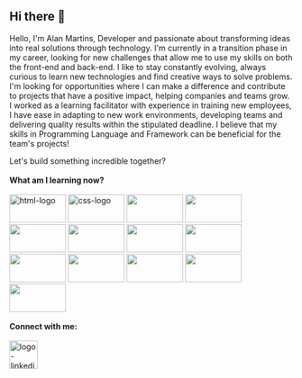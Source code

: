 ## Hi there 👋

<p>
  Hello, I'm Alan Martins, Developer and passionate about transforming ideas into real solutions through technology. I'm currently in a transition phase in my career, looking for new challenges that allow me to use my skills on both the front-end and back-end. I like to stay constantly evolving, always curious to learn new technologies and find creative ways to solve problems. I'm looking for opportunities where I can make a difference and contribute to projects that have a positive impact, helping companies and teams grow. I worked as a learning facilitator with experience in training new employees, I have ease in adapting to new work environments, developing teams and delivering quality results within the stipulated deadline. I believe that my skills in Programming Language and Framework can be beneficial for the team's projects!
</p>
<main></main>Let's build something incredible together?</main>
<br>
<br>
    <summary><strong>What am I learning now?</strong></summary>
    <br>
        <div style="display: inline-block" >
                <img src="https://img.shields.io/badge/HTML5-E34F26?style-for-the-badge&logo-html5&logoColor-white" alt="html-logo" width="100px" height="50px" />
                <img src="https://img.shields.io/badge/CSS-239120?&style=for-the-badge&logo=css3&logoColor=white" alt="css-logo" width="100px" height="50px"" />
                <img src="https://img.shields.io/badge/JavaScript-F7DF1E?style=for-the-badge&logo=javascript&logoColor=black" width="100px" height="50px" />
                <img src="https://img.shields.io/badge/typescript-%23007ACC.svg?style=for-the-badge&logo=typescript&logoColor=white" width="100px" height="50px" />
                <img src="https://encrypted-tbn0.gstatic.com/images?q=tbn:ANd9GcS41EGobFkxF4OBAOhSRt25hJ2HQvdDJviPnQ&s" width="100px" height="50px" />
                <img src="https://img.shields.io/badge/Node.js-43853D?style=for-the-badge&logo=node.js&logoColor=white" width="100px" height="50px" />
                <img src="https://img.shields.io/badge/react-%2320232a.svg?style=for-the-badge&logo=react&logoColor=%2361DAFB" width="100px" height="50px" />
                <img src="https://img.shields.io/badge/react_native-%2320232a.svg?style=for-the-badge&logo=react&logoColor=%2361DAFB" width="100px" height="50px" />
                <img src="https://img.shields.io/badge/MongoDB-%234ea94b.svg?style=for-the-badge&logo=mongodb&logoColor=white" width="100px" height="50px" />
                <img src="https://images.vexels.com/content/166401/preview/java-programming-language-icon-05bb98.png" width="100px" height="50px" />
                <img src="https://img.shields.io/badge/PostgreSQL-316192?style=for-the-badge&logo=postgresql&logoColor=white" width="100px" height="50px" />
                <img src="https://img.shields.io/badge/MySQL-00000F?style=for-the-badge&logo=mysql&logoColor=white" width="100px" height="50px" />
                <img src="https://img.shields.io/badge/figma-%23F24E1E.svg?style=for-the-badge&logo=figma&logoColor=white" width="100px" height="50px" />
        </div>
        <br>
        <br>
              <summary><strong>Connect with me:</strong></summary>
              <br>
              <a href="https://www.linkedin.com/in/alan-martins-oliveira/">
              <img src="https://as2.ftcdn.net/v2/jpg/03/96/56/19/1000_F_396561934_t1OwjMZHrVY211bHA5uUEAix0F1SyLci.jpg" align="left" width="50px" alt="logo-linkedin" /> 
              </a>
        <br>
        <br>
       
       


